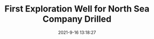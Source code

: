 ---
"title": "First Exploration Well for North Sea Company Drilled"
"date": "2021-9-16 13:18:27"
"feed_name": "RIGZONE"
"feed_website": "http://www.rigzone.com/"
"feed_rss": "http://www.rigzone.com/news/rss/rigzone_latest.aspx"
"link": "https://www.rigzone.com/news/first_exploration_well_for_north_sea_company_drilled-16-sep-2021-166447-article/?rss=true"
"file": "_posts/2021-1-1-2ceaa389dd43e95276956e982a88a4550fe0e2ea.md"
"accident": "0"
"drilling": "0"
"dead": "0"
"injured": "0"
---
